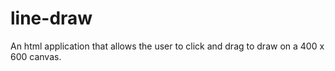 # line-draw
An html application that allows the user to click and drag to draw on a 400 x 600 canvas.
